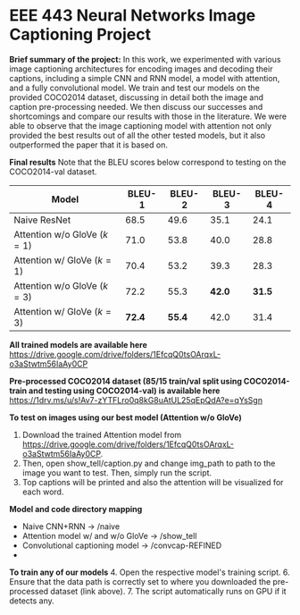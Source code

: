
# EEE 443 Neural Networks Image Captioning Project
**Brief summary of the project:**
In  this  work,  we  experimented  with  various  image  captioning  architectures  for  encoding  images and decoding their captions, including a simple CNN and RNN model, a model with attention,  and a fully convolutional  model. We train and test our models on the provided COCO2014 dataset, discussing in detail both the image and caption pre-processing needed. We then discuss our successes and shortcomings and compare our results with those in the literature. We were able to observe that the image captioning model with attention not only provided the best results out of all the other tested models, but it also outperformed the paper that it is based on.

**Final results**
Note that the BLEU scores below correspond to testing on the COCO2014-val dataset.

| Model                       | BLEU-1        | BLEU-2        | BLEU-3        | BLEU-4        |
|-----------------------------|---------------|---------------|---------------|---------------|
| Naive ResNet                | 68.5          | 49.6          | 35.1          | 24.1          |
| Attention w/o GloVe ($k=1$) | 71.0          | 53.8          | 40.0          | 28.8          |
| Attention w/ GloVe ($k=1$)  | 70.4          | 53.2          | 39.3          | 28.3          |
| Attention w/o GloVe ($k=3$) | 72.2          | 55.3          | **42.0** | **31.5** |
| Attention w/ GloVe ($k=3$)  | **72.4**          | **55.4**          | 42.0          | 31.4          |



**All trained models are available here**
https://drive.google.com/drive/folders/1EfcqQ0tsOArqxL-o3aStwtm56IaAy0CP

**Pre-processed COCO2014 dataset (85/15 train/val split using COCO2014-train and testing using COCO2014-val) is available here** 
https://1drv.ms/u/s!Av7-zYTFLro0q8kG8uAtUL25qEpQdA?e=qYsSgn

**To test on images using our best model (Attention w/o GloVe)**
1. Download the trained Attention model from https://drive.google.com/drive/folders/1EfcqQ0tsOArqxL-o3aStwtm56IaAy0CP.
2. Then, open show_tell/caption.py and change img_path to path to the image you want to test. Then, simply run the script. 
3. Top captions will be printed and also the attention will be visualized for each word.

**Model and code directory mapping**
* Naive CNN+RNN -> /naive
* Attention model w/ and w/o GloVe -> /show_tell
* Convolutional captioning model -> /convcap-REFINED
* 
**To train any of our models**
4. Open the respective model's training script.
6. Ensure that the data path is correctly set to where you downloaded the pre-processed dataset (link above).
7. The script automatically runs on GPU if it detects any. 
